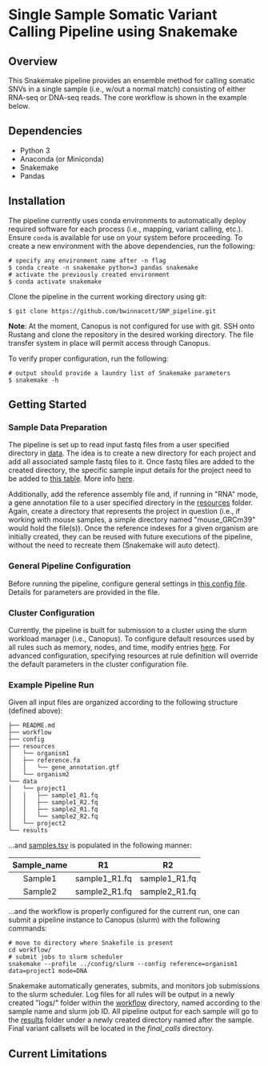 # Single Sample Somatic Variant Calling Pipeline using Snakemake
## Overview
This Snakemake pipeline provides an ensemble method for calling somatic SNVs in a single sample (i.e., w/out a normal match) 
consisting of either RNA-seq or DNA-seq reads. The core workflow is shown in the example below.



## Dependencies
* Python 3
* Anaconda (or Miniconda)
* Snakemake
* Pandas

## Installation
The pipeline currently uses conda environments to automatically deploy required software for each process (i.e., mapping, variant calling, etc.). 
Ensure `conda` is available for use on your system before proceeding. To create a new environment with the above dependencies, run the following:
```
# specify any environment name after -n flag
$ conda create -n snakemake python=3 pandas snakemake
# activate the previously created environment
$ conda activate snakemake
```

Clone the pipeline in the current working directory using git:
```
$ git clone https://github.com/bwinnacott/SNP_pipeline.git
```

**Note**: At the moment, Canopus is not configured for use with git. SSH onto Rustang and clone the repository in the desired working directory. 
The file transfer system in place will permit access through Canopus.

To verify proper configuration, run the following:

```
# output should provide a laundry list of Snakemake parameters
$ snakemake -h
```

## Getting Started
### Sample Data Preparation
The pipeline is set up to read input fastq files from a user specified directory in [data](data/). The idea is to create a new directory 
for each project and add all associated sample fastq files to it. Once fastq files are added to the created directory, the specific sample 
input details for the project need to be added to [this table](config/samples.tsv). More info [here](config/README.md).

Additionally, add the reference assembly file and, if running in "RNA" mode, a gene annotation file to a user specified directory 
in the [resources](resources/) folder. Again, create a directory that represents the project in question (i.e., if working with mouse samples, 
a simple directory named "mouse_GRCm39" would hold the file(s)). Once the reference indexes for a given organism are initially created, they 
can be reused with future executions of the pipeline, without the need to recreate them (Snakemake will auto detect). 

### General Pipeline Configuration
Before running the pipeline, configure general settings in [this config file](config/config.yaml). Details for parameters are provided in 
the file. 

### Cluster Configuration
Currently, the pipeline is built for submission to a cluster using the slurm workload manager (i.e., Canopus). To configure default resources 
used by all rules such as memory, nodes, and time, modify entries [here](config/slurm/config.yaml). For advanced configuration, specifying resources 
at rule definition will override the default parameters in the cluster configuration file.

### Example Pipeline Run
Given all input files are organized according to the following structure (defined above):

```
├── README.md
├── workflow
├── config
├── resources
│	└── organism1
│	├── reference.fa
│   │	└── gene_annotation.gtf
│	└── organism2
└── data
│	└── project1
│	│	├── sample1_R1.fq
│	│	├── sample1_R2.fq
│	│	├── sample2_R1.fq
│	│	└── sample2_R2.fq
│	└── project2
└── results
```

...and [samples.tsv](config/samples.tsv) is populated in the following manner:

| Sample_name | R1 | R2 |
| :---: | :---: | :---: |
| Sample1 | sample1_R1.fq | sample1_R1.fq |
| Sample2 | sample2_R1.fq | sample2_R1.fq |

...and the workflow is properly configured for the current run, one can submit a pipeline instance to Canopus (slurm) with the following commands:

```
# move to directory where Snakefile is present
cd workflow/
# submit jobs to slurm scheduler
snakemake --profile ../config/slurm --config reference=organism1 data=project1 mode=DNA
```

Snakemake automatically generates, submits, and monitors job submissions to the slurm scheduler. Log files for all rules will 
be output in a newly created "logs/" folder within the [workflow](workflow/) directory, named according to the sample name and 
slurm job ID. All pipeline output for each sample will go to the [results](results/) folder under a newly created directory 
named after the sample. Final variant callsets will be located in the *final_calls* directory.

## Current Limitations
